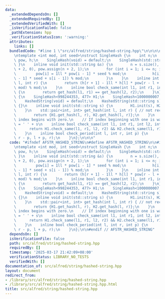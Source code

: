 ```yaml
---
data:
  _extendedDependsOn: []
  _extendedRequiredBy: []
  _extendedVerifiedWith: []
  _isVerificationFailed: false
  _pathExtension: hpp
  _verificationStatusIcon: ':warning:'
  attributes:
    links: []
  bundledCode: "#line 1 \"src/alfred/string/hashed-string.hpp\"\n\n\n\n#include <bits/stdc++.h>\n\
    \ntemplate <int mod, int seed>\nstruct SingleHash {\n    int n;\n    std::vector<int>\
    \ pow, h;\n    SingleHash(void) = default;\n    SingleHash(std::string &s) { init(s);\
    \ }\n    inline void init(std::string &s) {\n        n = s.size(), h.assign(n\
    \ + 2, 0), pow.assign(n + 2, 1);\n        for (int i = 1; i <= n; i++) {\n   \
    \         pow[i] = 1ll * pow[i - 1] * seed % mod;\n            h[i] = (1ll * h[i\
    \ - 1] * seed + s[i - 1]) % mod;\n        }\n    }\n    inline int get_hash(int\
    \ l, int r) {\n        return (h[r + 1] - 1ll * h[l] * pow[r - l + 1] % mod +\
    \ mod) % mod;\n    }\n    inline bool check_same(int l1, int r1, int l2, int r2)\
    \ {\n        return get_hash(l1, r1) == get_hash(l2, r2);\n    }\n};\nstruct HashedString\
    \ {\n    SingleHash<998244353, 477> H1;\n    SingleHash<1000000007, 233> H2;\n\
    \    HashedString(void) = default;\n    HashedString(std::string s) : H1(s), H2(s)\
    \ {}\n    inline void init(std::string s) {\n        H1.init(s), H2.init(s);\n\
    \    }\n    std::pair<int, int> get_hash(int l, int r) { // not recommended.\n\
    \        return {H1.get_hash(l, r), H2.get_hash(l, r)};\n    }\n    // caution:\
    \ index begins with zero.\n    // If index beginning with one is wanted, use s\
    \ = ' ' + s\n    inline bool check_same(int l1, int r1, int l2, int r2) {\n  \
    \      return H1.check_same(l1, r1, l2, r2) && H2.check_same(l1, r1, l2, r2);\n\
    \    }\n    inline bool check_period(int l, int r, int p) {\n        return check_same(l,\
    \ r - p, l + p, r);\n    }\n};\n\n\n"
  code: "#ifndef AFSTR_HASHED_STRING\n#define AFSTR_HASHED_STRING\n\n#include <bits/stdc++.h>\n\
    \ntemplate <int mod, int seed>\nstruct SingleHash {\n    int n;\n    std::vector<int>\
    \ pow, h;\n    SingleHash(void) = default;\n    SingleHash(std::string &s) { init(s);\
    \ }\n    inline void init(std::string &s) {\n        n = s.size(), h.assign(n\
    \ + 2, 0), pow.assign(n + 2, 1);\n        for (int i = 1; i <= n; i++) {\n   \
    \         pow[i] = 1ll * pow[i - 1] * seed % mod;\n            h[i] = (1ll * h[i\
    \ - 1] * seed + s[i - 1]) % mod;\n        }\n    }\n    inline int get_hash(int\
    \ l, int r) {\n        return (h[r + 1] - 1ll * h[l] * pow[r - l + 1] % mod +\
    \ mod) % mod;\n    }\n    inline bool check_same(int l1, int r1, int l2, int r2)\
    \ {\n        return get_hash(l1, r1) == get_hash(l2, r2);\n    }\n};\nstruct HashedString\
    \ {\n    SingleHash<998244353, 477> H1;\n    SingleHash<1000000007, 233> H2;\n\
    \    HashedString(void) = default;\n    HashedString(std::string s) : H1(s), H2(s)\
    \ {}\n    inline void init(std::string s) {\n        H1.init(s), H2.init(s);\n\
    \    }\n    std::pair<int, int> get_hash(int l, int r) { // not recommended.\n\
    \        return {H1.get_hash(l, r), H2.get_hash(l, r)};\n    }\n    // caution:\
    \ index begins with zero.\n    // If index beginning with one is wanted, use s\
    \ = ' ' + s\n    inline bool check_same(int l1, int r1, int l2, int r2) {\n  \
    \      return H1.check_same(l1, r1, l2, r2) && H2.check_same(l1, r1, l2, r2);\n\
    \    }\n    inline bool check_period(int l, int r, int p) {\n        return check_same(l,\
    \ r - p, l + p, r);\n    }\n};\n\n#endif // AFSTR_HASHED_STRING"
  dependsOn: []
  isVerificationFile: false
  path: src/alfred/string/hashed-string.hpp
  requiredBy: []
  timestamp: '2025-03-17 21:42:09+08:00'
  verificationStatus: LIBRARY_NO_TESTS
  verifiedWith: []
documentation_of: src/alfred/string/hashed-string.hpp
layout: document
redirect_from:
- /library/src/alfred/string/hashed-string.hpp
- /library/src/alfred/string/hashed-string.hpp.html
title: src/alfred/string/hashed-string.hpp
---
```

